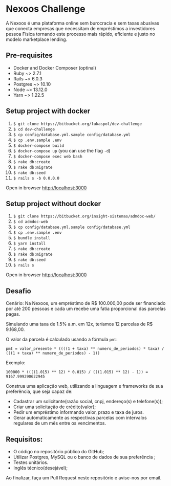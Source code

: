 # Nexoos Challenge

A Nexoos é uma plataforma online sem burocracia e sem taxas abusivas que conecta empresas
que necessitam de empréstimos a investidores pessoa Física tornando este processo mais rápido, eficiente e justo no modelo marketplace lending.

## Pre-requisites

- Docker and Docker Composer (optinal)
- Ruby ~> 2.7.1
- Rails ~> 6.0.3
- Postgres ~> 10.10
- Node ~> 13.12.0
- Yarn ~> 1.22.5

## Setup project with docker

1. `$ git clone https://bitbucket.org/lukaspol/dev-challenge`
1. `$ cd dev-challenge`
1. `$ cp config/database.yml.sample config/database.yml`
1. `$ cp .env.sample .env`
1. `$ docker-compose build`
1. `$ docker-compose up` (you can use the flag `-d`)
1. `$ docker-compose exec web bash`
1. `$ rake db:create`
1. `$ rake db:migrate`
1. `$ rake db:seed`
1. `$ rails s -b 0.0.0.0`

Open in browser [http://localhost:3000](http://localhost:3000)

## Setup project without docker
1. `$ git clone https://bitbucket.org/insight-sistemas/admdoc-web/`
1. `$ cd admdoc-web`
1. `$ cp config/database.yml.sample config/database.yml`
1. `$ cp .env.sample .env`
1. `$ bundle install`
1. `$ yarn install`
1. `$ rake db:create`
1. `$ rake db:migrate`
1. `$ rake db:seed`
1. `$ rails s`

Open in browser [http://localhost:3000](http://localhost:3000)

## Desafio

Cenário: Na Nexoos, um empréstimo de R$ 100.000,00 pode ser financiado por até 200 pessoas e cada um recebe uma fatia proporcional das parcelas pagas.

Simulando uma taxa de 1.5% a.m. em 12x, teríamos 12 parcelas de R$ 9.168,00.

O valor da parcela é calculado usando a fórmula `pmt`:

```
pmt = valor_presente * ((((1 + taxa) ** numero_de_periodos) * taxa) / (((1 + taxa) ** numero_de_periodos) - 1))
```

Exemplo:

```
100000 * ((((1.015) ** 12) * 0.015) / (((1.015) ** 12) - 1)) = 9167.999290622945
```

Construa uma aplicação web, utilizando a linguagem e frameworks de sua preferência, que seja capaz de:
- Cadastrar um solicitante(razão social, cnpj, endereço(s) e telefone(s));
- Criar uma solicitação de crédito(valor);
- Pedir um empréstimo informando valor, prazo e taxa de juros.
- Gerar automaticamente as respectivas parcelas com intervalos regulares de um mês entre os vencimentos. 

## Requisitos:

- O código no repositório público do GitHub;
- Utilizar Postgres, MySQL ou o banco de dados de sua preferência ;
- Testes unitários.
- Inglês técnico(desejável);

Ao finalizar, faça um Pull Request neste repositório e avise-nos por email.
